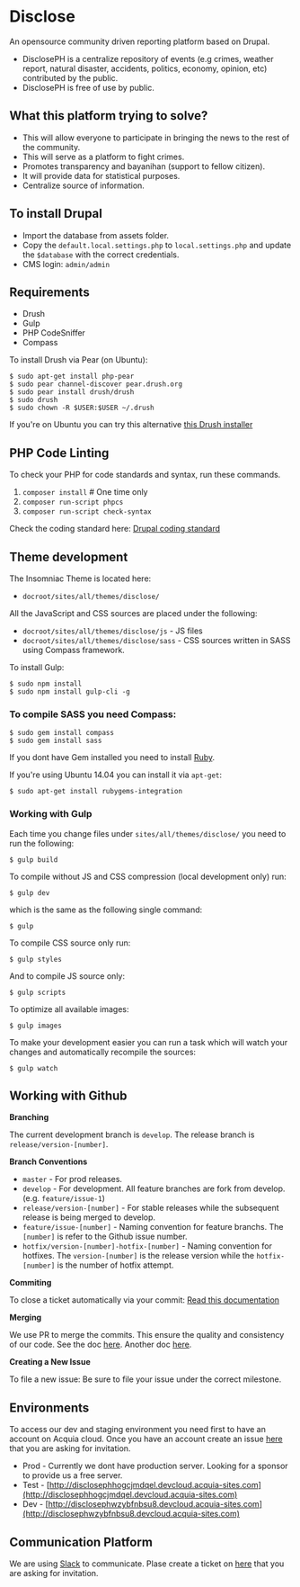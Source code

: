 Disclose
========
An opensource community driven reporting platform based on Drupal.

* DisclosePH is a centralize repository of events (e.g crimes, weather report, natural disaster, accidents, politics, economy, opinion, etc) contributed by the public.
* DisclosePH is free of use by public.

## What this platform trying to solve?
* This will allow everyone to participate in bringing the news to the rest of the community.
* This will serve as a platform to fight crimes.
* Promotes transparency and bayanihan (support to fellow citizen).
* It will provide data for statistical purposes.
* Centralize source of information.

## To install Drupal
* Import the database from assets folder.
* Copy the `default.local.settings.php` to `local.settings.php` and update the
`$database` with the correct credentials.
* CMS login: `admin/admin`

## Requirements
* Drush
* Gulp
* PHP CodeSniffer
* Compass

To install Drush via Pear (on Ubuntu):
```
$ sudo apt-get install php-pear
$ sudo pear channel-discover pear.drush.org
$ sudo pear install drush/drush
$ sudo drush
$ sudo chown -R $USER:$USER ~/.drush
```

If you're on Ubuntu you can try this alternative [this Drush installer](https://github.com/geraldvillorente/drush-installer)

## PHP Code Linting
To check your PHP for code standards and syntax, run these commands.

1. `composer install` # One time only
1. `composer run-script phpcs`
1. `composer run-script check-syntax`

Check the coding standard here: [Drupal coding standard](https://github.com/VielSoft/disclose.ph/blob/develop/coding_standard.md)

## Theme development
The Insomniac Theme is located here:

* `docroot/sites/all/themes/disclose/`

All the JavaScript and CSS sources are placed under the following:

* `docroot/sites/all/themes/disclose/js` - JS files
* `docroot/sites/all/themes/disclose/sass` - CSS sources written in SASS using Compass framework.

To install Gulp:
```
$ sudo npm install
$ sudo npm install gulp-cli -g
```

### To compile SASS you need Compass:
```
$ sudo gem install compass
$ sudo gem install sass
```

If you dont have Gem installed you need to install [Ruby](https://www.ruby-lang.org/en/installation/).

If you're using Ubuntu 14.04 you can install it via `apt-get`:
```
$ sudo apt-get install rubygems-integration
```

### Working with Gulp

Each time you change files under `sites/all/themes/disclose/` you need to run the following:
```
$ gulp build
```

To compile without JS and CSS compression (local development only) run:
```
$ gulp dev
```

which is the same as the following single command:
```
$ gulp
```

To compile CSS source only run:
```
$ gulp styles
```

And to compile JS source only:
```
$ gulp scripts
```

To optimize all available images:
```
$ gulp images
```

To make your development easier you can run a task which will watch your changes and automatically recompile the sources:
```
$ gulp watch
```

## Working with Github

**Branching**

The current development branch is `develop`.
The release branch is `release/version-[number]`.

**Branch Conventions**

* `master` - For prod releases.
* `develop` - For development. All feature branches are fork from develop. (e.g. `feature/issue-1`)
* `release/version-[number]` - For stable releases while the subsequent release is being merged to develop.
* `feature/issue-[number]` - Naming convention for feature branchs. The `[number]` is refer to the Github issue number.
* `hotfix/version-[number]-hotfix-[number]` - Naming convention for hotfixes. The `version-[number]` is the release version while the `hotfix-[number]` is the number of hotfix attempt.

**Commiting**

To close a ticket automatically via your commit:
[Read this documentation](https://help.github.com/articles/closing-issues-via-commit-messages/)

**Merging**

We use PR to merge the commits. This ensure the quality and consistency of our code. See the doc [here](https://help.github.com/articles/creating-a-pull-request/).
Another doc [here](https://help.github.com/articles/using-pull-requests/).

**Creating a New Issue**

To file a new issue:
Be sure to file your issue under the correct milestone.

## Environments

To access our dev and staging environment you need first to have an account on Acquia cloud. Once you have an account create an issue [here](https://github.com/geraldvillorente/disclose.ph/milestones/Contributing) that you are asking for invitation.

* Prod - Currently we dont have production server. Looking for a sponsor to provide us a free server.
* Test - [http://disclosephhogcjmdqel.devcloud.acquia-sites.com](http://disclosephhogcjmdqel.devcloud.acquia-sites.com)
* Dev  - [http://disclosephwzybfnbsu8.devcloud.acquia-sites.com](http://disclosephwzybfnbsu8.devcloud.acquia-sites.com)

## Communication Platform

We are using [Slack](https://disclose.slack.com) to communicate. Plase create a ticket on [here](https://github.com/geraldvillorente/disclose.ph/milestones/Contributing) that you are asking for invitation.
